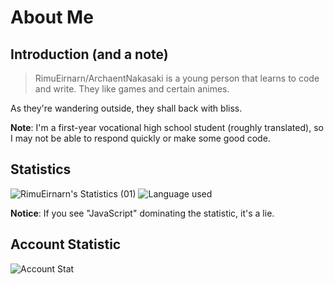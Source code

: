 # About Me

## Introduction (and a note)

>RimuEirnarn/ArchaentNakasaki is a young person that learns to code and write. They like games and certain animes.

As they're wandering outside, they shall back with bliss.

**Note**: I'm a first-year vocational high school student (roughly translated), so I may not be able to respond quickly or make some good code.

## Statistics

<div align="left">
  <img src="https://github-readme-stats-rimueirnarn.vercel.app/api?username=RimuEirnarn&show_icons=true&theme=tokyonight&count_private=true" alt="RimuEirnarn's Statistics (01)"/>
  <img src="https://github-readme-stats-rimueirnarn.vercel.app/api/top-langs/?username=RimuEirnarn&layout=compact&theme=tokyonight&langs_count=6" alt="Language used"/>
</div>

**Notice**: If you see "JavaScript" dominating the statistic, it's a lie.

## Account Statistic

![Account Stat](https://metrics.lecoq.io/RimuEirnarn?template=classic&config.timezone=Asia%2FJakarta)

<!---
RimuEirnarn/RimuEirnarn is a ✨ special ✨ repository because its `README.md` (this file) appears on your GitHub profile.
You can click the Preview link to take a look at your changes.
--->

<!--
<div style="display: none !important;">
<h3>Miscellaneous</h3>
<p>Huh, using less and less emojis is best? let's see how long i will not use too much emojis in this year.</p>
</div>
-->
